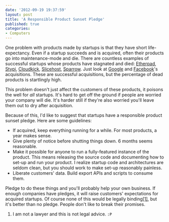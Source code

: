 ```yaml
---
date: '2012-09-19 19:37:59'
layout: post
title: 'A Responsible Product Sunset Pledge'
published: true
categories:
- Computers
---
```


One problem with products made by startups is that they have short life-expectancy. Even if a startup succeeds and is acquired, often their products go into maintenance-mode and die. There are countless examples of successful startups whose products have stagnated and died: [Etherpad](http://etherpad.com/), [Stypi](https://www.stypi.com/), [Cloudkick](https://www.cloudkick.com/), [Slicehost](http://www.slicehost.com/), [Sparrow](https://en.wikipedia.org/wiki/Sparrow_%28email_client%29). Just look at [Google](https://en.wikipedia.org/wiki/List_of_mergers_and_acquisitions_by_Google) and [Facebook](https://en.wikipedia.org/wiki/List_of_mergers_and_acquisitions_by_Facebook)'s acquisitions. These are successful acquisitions, but the percentage of dead products is startlingly high.

This problem doesn't just affect the customers of these products, it poisons the well for *all* startups. It's hard to get off the ground if people are worried your company will die. It's harder still if they're also worried you'll leave them out to dry after acquisition.

Because of this, I'd like to suggest that startups have a responsible product sunset pledge. Here are some guidelines:

* If acquired, keep everything running for a while. For most products, a year makes sense.
* Give plenty of notice before shutting things down. 6 months seems reasonable.
* Make it possible for anyone to run a fully-featured instance of the product. This means releasing the source code and documenting how to set-up and run your product. I realize startup code and architectures are seldom clean, but you should work to make set-up reasonably painless.
* Liberate customers' data. Build export APIs and scripts to consume them.

Pledge to do these things and you'll probably help your own business. If enough companies have pledges, it will raise customers' expectations for acquired startups. Of course none of this would be legally binding[\[1\]](#ref_1), but it's better than no pledge. People don't like to break their promises.

<a name="ref_1"> </a>
1. I am not a lawyer and this is not legal advice. `:P`
